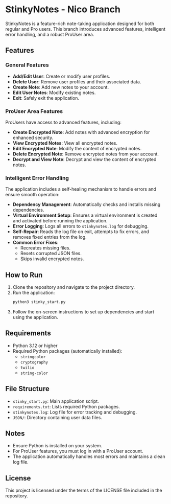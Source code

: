 # StinkyNotes - Nico Branch

StinkyNotes is a feature-rich note-taking application designed for both regular and Pro users. This branch introduces advanced features, intelligent error handling, and a robust ProUser area.

## Features

### General Features
- **Add/Edit User**: Create or modify user profiles.
- **Delete User**: Remove user profiles and their associated data.
- **Create Note**: Add new notes to your account.
- **Edit User Notes**: Modify existing notes.
- **Exit**: Safely exit the application.

### ProUser Area Features
ProUsers have access to advanced features, including:
- **Create Encrypted Note**: Add notes with advanced encryption for enhanced security.
- **View Encrypted Notes**: View all encrypted notes.
- **Edit Encrypted Note**: Modify the content of encrypted notes.
- **Delete Encrypted Note**: Remove encrypted notes from your account.
- **Decrypt and View Note**: Decrypt and view the content of encrypted notes.

### Intelligent Error Handling
The application includes a self-healing mechanism to handle errors and ensure smooth operation:
- **Dependency Management**: Automatically checks and installs missing dependencies.
- **Virtual Environment Setup**: Ensures a virtual environment is created and activated before running the application.
- **Error Logging**: Logs all errors to `stinkynotes.log` for debugging.
- **Self-Repair**: Reads the log file on exit, attempts to fix errors, and removes fixed entries from the log.
- **Common Error Fixes**:
  - Recreates missing files.
  - Resets corrupted JSON files.
  - Skips invalid encrypted notes.

## How to Run
1. Clone the repository and navigate to the project directory.
2. Run the application:
   ```bash
   python3 stinky_start.py
   ```
3. Follow the on-screen instructions to set up dependencies and start using the application.

## Requirements
- Python 3.12 or higher
- Required Python packages (automatically installed):
  - `stringcolor`
  - `cryptography`
  - `twilio`
  - `string-color`

## File Structure
- `stinky_start.py`: Main application script.
- `requirements.txt`: Lists required Python packages.
- `stinkynotes.log`: Log file for error tracking and debugging.
- `JSON/`: Directory containing user data files.

## Notes
- Ensure Python is installed on your system.
- For ProUser features, you must log in with a ProUser account.
- The application automatically handles most errors and maintains a clean log file.

## License
This project is licensed under the terms of the LICENSE file included in the repository.
